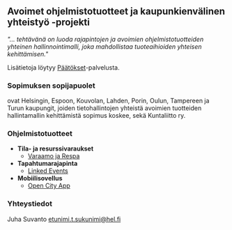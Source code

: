## Avoimet ohjelmistotuotteet ja kaupunkienvälinen yhteistyö -projekti

_"... tehtävänä on luoda rajapintojen ja avoimien ohjelmistotuotteiden yhteinen hallinnointimalli, joka mahdollistaa tuoteaihioiden yhteisen kehittämisen."_

Lisätietoja löytyy [Päätökset](https://dev.hel.fi/paatokset/asia/hel-2019-005303/)-palvelusta.


### Sopimuksen sopijapuolet

ovat Helsingin, Espoon, Kouvolan, Lahden, Porin, Oulun, Tampereen ja Turun kaupungit, joiden tietohallintojen yhteistä avoimien tuotteiden hallintamallin kehittämistä sopimus koskee, sekä Kuntaliitto ry.


### Ohjelmistotuotteet

- **Tila- ja resurssivaraukset**
  - [Varaamo ja Respa](https://drive.google.com/open?id=1N-B1gkrZCOoGlEQ5DVCOh-2KxM8FJLPA)
- **Tapahtumarajapinta**
  - [Linked Events](https://drive.google.com/open?id=1WO0Rp8bI-49BsD3cE2fp86S4UcfLym-r)
- **Mobiilisovellus**
  - [Open City App](https://drive.google.com/open?id=1k6Rp442jmIxe4Hvj33JHQf2zL5F0smb1)


### Yhteystiedot

Juha Suvanto
etunimi.t.sukunimi@hel.fi
